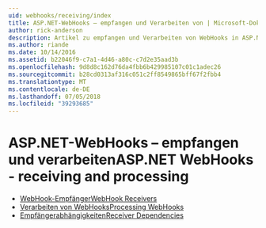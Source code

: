 ```yaml
---
uid: webhooks/receiving/index
title: ASP.NET-WebHooks – empfangen und Verarbeiten von | Microsoft-Dokumentation
author: rick-anderson
description: Artikel zu empfangen und Verarbeiten von WebHooks in ASP.NET
ms.author: riande
ms.date: 10/14/2016
ms.assetid: b22046f9-c7a1-4d46-a80c-c7d2e35aad3b
ms.openlocfilehash: 9d8d8c162d76da4fbb6b429985107c01c1adec26
ms.sourcegitcommit: b28cd0313af316c051c2ff8549865bff67f2fbb4
ms.translationtype: MT
ms.contentlocale: de-DE
ms.lasthandoff: 07/05/2018
ms.locfileid: "39293685"
---
```

# <a name="aspnet-webhooks---receiving-and-processing"></a><span data-ttu-id="95e42-103">ASP.NET-WebHooks – empfangen und verarbeiten</span><span class="sxs-lookup"><span data-stu-id="95e42-103">ASP.NET WebHooks - receiving and processing</span></span>

* [<span data-ttu-id="95e42-104">WebHook-Empfänger</span><span class="sxs-lookup"><span data-stu-id="95e42-104">WebHook Receivers</span></span>](receivers.md)
* [<span data-ttu-id="95e42-105">Verarbeiten von WebHooks</span><span class="sxs-lookup"><span data-stu-id="95e42-105">Processing WebHooks</span></span>](handlers.md)
* [<span data-ttu-id="95e42-106">Empfängerabhängigkeiten</span><span class="sxs-lookup"><span data-stu-id="95e42-106">Receiver Dependencies</span></span>](dependencies.md)
